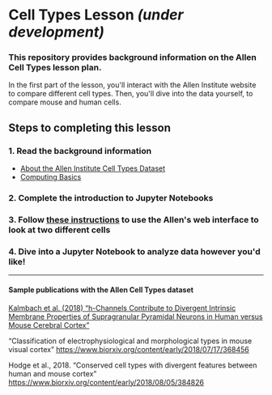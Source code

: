 # Cell Types Lesson <i>(under development)</i>
### This repository provides background information on the Allen Cell Types lesson plan.
In the first part of the lesson, you'll interact with the Allen Institute website to compare different cell types. Then, you'll dive into the data yourself, to compare mouse and human cells.

## Steps to completing this lesson

### 1. Read the background information
* <a href="https://ajuavinett.github.io/CellTypesLesson/cell_types">About the Allen Institute Cell Types Dataset</a>
* <a href="https://ajuavinett.github.io/BIPN145/computing_basics">Computing Basics</a>

### 2. Complete the introduction to Jupyter Notebooks

### 3. Follow <a href="http://ajuavinett.github.io/CellTypesLesson/instructions">these instructions</a> to use the Allen's web interface to look at two different cells

### 4. Dive into a Jupyter Notebook to analyze data however you'd like!

---

#### Sample publications with the Allen Cell Types dataset
<a href="https://www.cell.com/neuron/fulltext/S0896-6273(18)30900-0">Kalmbach et al. (2018) “h-Channels Contribute to Divergent Intrinsic Membrane Properties of Supragranular Pyramidal Neurons in Human versus Mouse Cerebral Cortex”</a>

“Classification of electrophysiological and morphological types in mouse visual cortex” https://www.biorxiv.org/content/early/2018/07/17/368456

Hodge et al., 2018. “Conserved cell types with divergent features between human and mouse cortex” https://www.biorxiv.org/content/early/2018/08/05/384826 
